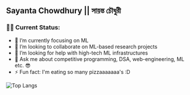 ## Sayanta Chowdhury || সায়ন্ত চৌধুরী 

### 📌📌 Current Status: 
- 🌱 I’m currently focusing on ML
- 👯 I’m looking to collaborate on ML-based research projects
- 🤔 I’m looking for help with high-tech ML infrastructures
- 💬 Ask me about competitive programming, DSA, web-engineering, ML etc. 😎
- ⚡ Fun fact: I'm eating so many pizzaaaaaaa's :D 


![Top Langs](https://github-readme-stats.vercel.app/api/top-langs/?username=sayanta28&langs_count=10&&layout=compact)
